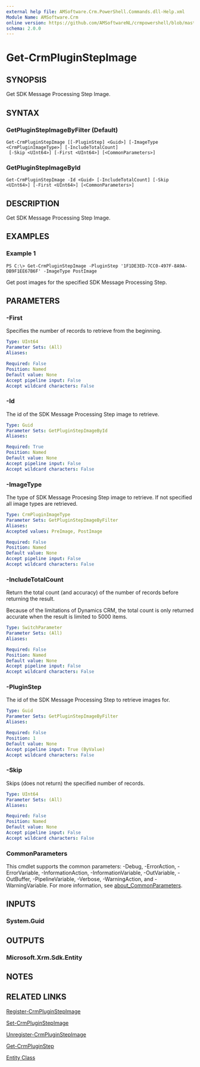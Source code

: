 ```yaml
---
external help file: AMSoftware.Crm.PowerShell.Commands.dll-Help.xml
Module Name: AMSoftware.Crm
online version: https://github.com/AMSoftwareNL/crmpowershell/blob/master/docs/Get-CrmPluginStepImage.md
schema: 2.0.0
---
```


# Get-CrmPluginStepImage

## SYNOPSIS
Get SDK Message Processing Step Image.

## SYNTAX

### GetPluginStepImageByFilter (Default)
```
Get-CrmPluginStepImage [[-PluginStep] <Guid>] [-ImageType <CrmPluginImageType>] [-IncludeTotalCount]
 [-Skip <UInt64>] [-First <UInt64>] [<CommonParameters>]
```

### GetPluginStepImageById
```
Get-CrmPluginStepImage -Id <Guid> [-IncludeTotalCount] [-Skip <UInt64>] [-First <UInt64>] [<CommonParameters>]
```

## DESCRIPTION
Get SDK Message Processing Step Image.

## EXAMPLES

### Example 1
```
PS C:\> Get-CrmPluginStepImage -PluginStep '1F1DE3ED-7CC0-497F-8A9A-DB9F1EE67B6F' -ImageType PostImage
```

Get post images for the specified SDK Message Processing Step.

## PARAMETERS

### -First
Specifies the number of records to retrieve from the beginning.

```yaml
Type: UInt64
Parameter Sets: (All)
Aliases:

Required: False
Position: Named
Default value: None
Accept pipeline input: False
Accept wildcard characters: False
```

### -Id
The id of the SDK Message Processing Step image to retrieve.

```yaml
Type: Guid
Parameter Sets: GetPluginStepImageById
Aliases:

Required: True
Position: Named
Default value: None
Accept pipeline input: False
Accept wildcard characters: False
```

### -ImageType
The type of SDK Message Procesing Step image to retrieve. If not specified all image types are retrieved.

```yaml
Type: CrmPluginImageType
Parameter Sets: GetPluginStepImageByFilter
Aliases:
Accepted values: PreImage, PostImage

Required: False
Position: Named
Default value: None
Accept pipeline input: False
Accept wildcard characters: False
```

### -IncludeTotalCount
Return the total count (and accuracy) of the number of records before returning the result.

Because of the limitations of Dynamics CRM, the total count is only returned accurate when the result is limited to 5000 items.

```yaml
Type: SwitchParameter
Parameter Sets: (All)
Aliases:

Required: False
Position: Named
Default value: None
Accept pipeline input: False
Accept wildcard characters: False
```

### -PluginStep
The id of the SDK Message Processing Step to retrieve images for.

```yaml
Type: Guid
Parameter Sets: GetPluginStepImageByFilter
Aliases:

Required: False
Position: 1
Default value: None
Accept pipeline input: True (ByValue)
Accept wildcard characters: False
```

### -Skip
Skips (does not return) the specified number of records.

```yaml
Type: UInt64
Parameter Sets: (All)
Aliases:

Required: False
Position: Named
Default value: None
Accept pipeline input: False
Accept wildcard characters: False
```

### CommonParameters
This cmdlet supports the common parameters: -Debug, -ErrorAction, -ErrorVariable, -InformationAction, -InformationVariable, -OutVariable, -OutBuffer, -PipelineVariable, -Verbose, -WarningAction, and -WarningVariable. For more information, see [about_CommonParameters](http://go.microsoft.com/fwlink/?LinkID=113216).

## INPUTS

### System.Guid
## OUTPUTS

### Microsoft.Xrm.Sdk.Entity
## NOTES

## RELATED LINKS

[Register-CrmPluginStepImage](Register-CrmPluginStepImage.md)

[Set-CrmPluginStepImage](Set-CrmPluginStepImage.md)

[Unregister-CrmPluginStepImage](Unregister-CrmPluginStepImage.md)

[Get-CrmPluginStep](Get-CrmPluginStep.md)

[Entity Class](https://msdn.microsoft.com/library/microsoft.xrm.sdk.entity.aspx)
